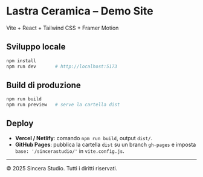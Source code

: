 # Lastra Ceramica – Demo Site

Vite + React + Tailwind CSS + Framer Motion

## Sviluppo locale

```bash
npm install
npm run dev       # http://localhost:5173
```

## Build di produzione

```bash
npm run build
npm run preview   # serve la cartella dist
```

## Deploy

* **Vercel / Netlify**: comando `npm run build`, output `dist/`.
* **GitHub Pages**: pubblica la cartella `dist` su un branch `gh-pages` e imposta `base: '/sincerastudio/'` in `vite.config.js`.

---

© 2025 Sincera Studio. Tutti i diritti riservati.

